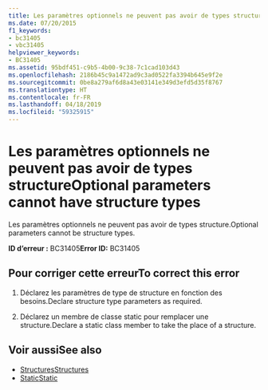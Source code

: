 ```yaml
---
title: Les paramètres optionnels ne peuvent pas avoir de types structure
ms.date: 07/20/2015
f1_keywords:
- bc31405
- vbc31405
helpviewer_keywords:
- BC31405
ms.assetid: 95bdf451-c9b5-4b00-9c38-7c1cad103d43
ms.openlocfilehash: 2186b45c9a1472ad9c3ad0522fa3394b645e9f2e
ms.sourcegitcommit: 0be8a279af6d8a43e03141e349d3efd5d35f8767
ms.translationtype: HT
ms.contentlocale: fr-FR
ms.lasthandoff: 04/18/2019
ms.locfileid: "59325915"
---
```

# <a name="optional-parameters-cannot-have-structure-types"></a><span data-ttu-id="08866-102">Les paramètres optionnels ne peuvent pas avoir de types structure</span><span class="sxs-lookup"><span data-stu-id="08866-102">Optional parameters cannot have structure types</span></span>
<span data-ttu-id="08866-103">Les paramètres optionnels ne peuvent pas avoir de types structure.</span><span class="sxs-lookup"><span data-stu-id="08866-103">Optional parameters cannot be structure types.</span></span>  
  
 <span data-ttu-id="08866-104">**ID d’erreur :** BC31405</span><span class="sxs-lookup"><span data-stu-id="08866-104">**Error ID:** BC31405</span></span>  
  
## <a name="to-correct-this-error"></a><span data-ttu-id="08866-105">Pour corriger cette erreur</span><span class="sxs-lookup"><span data-stu-id="08866-105">To correct this error</span></span>  
  
1. <span data-ttu-id="08866-106">Déclarez les paramètres de type de structure en fonction des besoins.</span><span class="sxs-lookup"><span data-stu-id="08866-106">Declare structure type parameters as required.</span></span>  
  
2. <span data-ttu-id="08866-107">Déclarez un membre de classe static pour remplacer une structure.</span><span class="sxs-lookup"><span data-stu-id="08866-107">Declare a static class member to take the place of a structure.</span></span>  
  
## <a name="see-also"></a><span data-ttu-id="08866-108">Voir aussi</span><span class="sxs-lookup"><span data-stu-id="08866-108">See also</span></span>

- [<span data-ttu-id="08866-109">Structures</span><span class="sxs-lookup"><span data-stu-id="08866-109">Structures</span></span>](../../visual-basic/programming-guide/language-features/data-types/structures.md)
- [<span data-ttu-id="08866-110">Static</span><span class="sxs-lookup"><span data-stu-id="08866-110">Static</span></span>](../../visual-basic/language-reference/modifiers/static.md)
